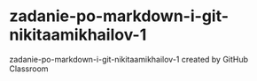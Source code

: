 # zadanie-po-markdown-i-git-nikitaamikhailov-1
zadanie-po-markdown-i-git-nikitaamikhailov-1 created by GitHub Classroom
